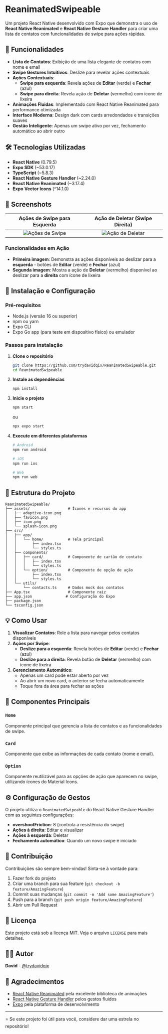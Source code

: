 # ReanimatedSwipeable

Um projeto React Native desenvolvido com Expo que demonstra o uso de **React Native Reanimated** e **React Native Gesture Handler** para criar uma lista de contatos com funcionalidades de swipe para ações rápidas.

## 🚀 Funcionalidades

- **Lista de Contatos**: Exibição de uma lista elegante de contatos com nome e email
- **Swipe Gestures Intuitivos**: Deslize para revelar ações contextuais
- **Ações Contextuais**:
  - **Swipe para esquerda**: Revela ações de **Editar** (verde) e **Fechar** (azul)
  - **Swipe para direita**: Revela ação de **Deletar** (vermelho) com ícone de lixeira
- **Animações Fluidas**: Implementado com React Native Reanimated para performance otimizada
- **Interface Moderna**: Design dark com cards arredondados e transições suaves
- **Gestão Inteligente**: Apenas um swipe ativo por vez, fechamento automático ao abrir outro

## 🛠️ Tecnologias Utilizadas

- **React Native** (0.79.5)
- **Expo SDK** (~53.0.17)
- **TypeScript** (~5.8.3)
- **React Native Gesture Handler** (~2.24.0)
- **React Native Reanimated** (~3.17.4)
- **Expo Vector Icons** (^14.1.0)

## 📱 Screenshots

| Ações de Swipe para Esquerda | Ação de Deletar (Swipe Direita) |
|:---:|:---:|
| ![Ações de Swipe](./assets/Screenshot_1751652256.png) | ![Ação de Deletar](./assets/Screenshot_1751652259.png) |

### Funcionalidades em Ação

- **Primeira imagem**: Demonstra as ações disponíveis ao deslizar para a **esquerda** - botões de **Editar** (verde) e **Fechar** (azul)
- **Segunda imagem**: Mostra a ação de **Deletar** (vermelho) disponível ao deslizar para a **direita** com ícone de lixeira

## 🔧 Instalação e Configuração

### Pré-requisitos

- Node.js (versão 16 ou superior)
- npm ou yarn
- Expo CLI
- Expo Go app (para teste em dispositivo físico) ou emulador

### Passos para instalação

1. **Clone o repositório**

   ```bash
   git clone https://github.com/trydavidqix/ReanimatedSwipeable.git
   cd ReanimatedSwipeable
   ```

2. **Instale as dependências**

   ```bash
   npm install
   ```

3. **Inicie o projeto**

   ```bash
   npm start
   ```

   ou

   ```bash
   npx expo start
   ```

4. **Execute em diferentes plataformas**

   ```bash
   # Android
   npm run android
   
   # iOS
   npm run ios
   
   # Web
   npm run web
   ```

## 📁 Estrutura do Projeto

```text
ReanimatedSwipeable/
├── assets/                 # Ícones e recursos do app
│   ├── adaptive-icon.png
│   ├── favicon.png
│   ├── icon.png
│   └── splash-icon.png
├── src/
│   ├── app/
│   │   └── home/           # Tela principal
│   │       ├── index.tsx
│   │       └── styles.ts
│   ├── components/
│   │   ├── card/           # Componente de cartão de contato
│   │   │   ├── index.tsx
│   │   │   └── styles.ts
│   │   └── option/         # Componente de opção de ação
│   │       ├── index.tsx
│   │       └── styles.ts
│   └── utils/
│       └── contacts.ts     # Dados mock dos contatos
├── App.tsx                 # Componente raiz
├── app.json               # Configuração do Expo
├── package.json
└── tsconfig.json
```

## 💡 Como Usar

1. **Visualizar Contatos**: Role a lista para navegar pelos contatos disponíveis
2. **Ações por Swipe**:
   - **Deslize para a esquerda**: Revela botões de **Editar** (verde) e **Fechar** (azul)
   - **Deslize para a direita**: Revela botão de **Deletar** (vermelho) com ícone de lixeira
3. **Gerenciamento Automático**:
   - Apenas um card pode estar aberto por vez
   - Ao abrir um novo card, o anterior se fecha automaticamente
   - Toque fora da área para fechar as ações

## 🎨 Componentes Principais

### `Home`

Componente principal que gerencia a lista de contatos e as funcionalidades de swipe.

### `Card`

Componente que exibe as informações de cada contato (nome e email).

### `Option`

Componente reutilizável para as opções de ação que aparecem no swipe, utilizando ícones do Material Icons.

## ⚙️ Configuração de Gestos

O projeto utiliza o `ReanimatedSwipeable` do React Native Gesture Handler com as seguintes configurações:

- **overshootFriction**: 8 (controla a resistência do swipe)
- **Ações à direita**: Editar e visualizar
- **Ações à esquerda**: Deletar
- **Fechamento automático**: Quando um novo swipe é iniciado

## 🤝 Contribuição

Contribuições são sempre bem-vindas! Sinta-se à vontade para:

1. Fazer fork do projeto
2. Criar uma branch para sua feature (`git checkout -b feature/AmazingFeature`)
3. Commit suas mudanças (`git commit -m 'Add some AmazingFeature'`)
4. Push para a branch (`git push origin feature/AmazingFeature`)
5. Abrir um Pull Request

## 📝 Licença

Este projeto está sob a licença MIT. Veja o arquivo `LICENSE` para mais detalhes.

## 👨‍💻 Autor

**David** - [@trydavidqix](https://github.com/trydavidqix)

## 🙏 Agradecimentos

- [React Native Reanimated](https://docs.swmansion.com/react-native-reanimated/) pela excelente biblioteca de animações
- [React Native Gesture Handler](https://docs.swmansion.com/react-native-gesture-handler/) pelos gestos fluidos
- [Expo](https://expo.dev/) pela plataforma de desenvolvimento

---

⭐ Se este projeto foi útil para você, considere dar uma estrela no repositório!
